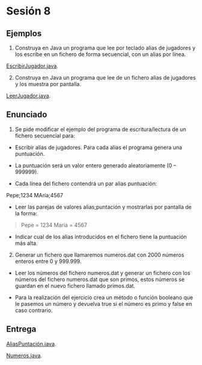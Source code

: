 # Sesión 8

## Ejemplos

1. Construya en Java un programa que lee por teclado alias de jugadores y los escribe en un fichero de forma secuencial, con un alias por línea.

[EscribirJugador.java](EscribirJugador.java).

2. Construya en Java un programa que lee de un fichero alias de jugadores y los muestra por pantalla.

[LeerJugador.java](LeerJugador.java).

## Enunciado

1. Se pide modificar el ejemplo del programa de escritura/lectura de un fichero secuencial para: 

- Escribir alias de jugadores. Para cada alias el programa genera una puntuación. 

- La puntuación será un valor entero generado aleatoriamente (0 – 999999).

- Cada línea del fichero contendrá un par alias puntuación:

Pepe;1234
MAría;4567

- Leer las parejas de valores alias;puntación y mostrarlas por pantalla de la forma:

>Pepe = 1234
>María = 4567

- Indicar cual de los alias introducidos en el fichero tiene la puntuación más alta.

2. Generar un fichero que llamaremos numeros.dat con 2000 números enteros entre 0 y 999.999.

- Leer los números del fichero numeros.dat y generar un fichero con los números del fichero numeros.dat que son primos, estos números se guardan en el nuevo fichero llamado primos.dat.

- Para la realización del ejercicio crea un método o función booleano que le pasemos un número y devuelva true si el número es primo y false en caso contrario.

## Entrega

[AliasPuntación.java](AliasPuntación.java).

[Numeros.java](Numeros.java).